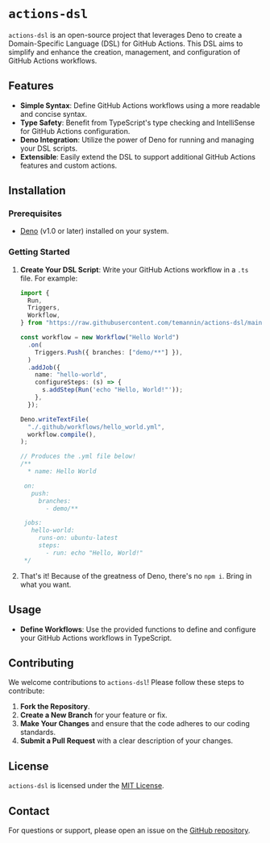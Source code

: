 # `actions-dsl`

`actions-dsl` is an open-source project that leverages Deno to create a
Domain-Specific Language (DSL) for GitHub Actions. This DSL aims to simplify and
enhance the creation, management, and configuration of GitHub Actions workflows.

## Features

- **Simple Syntax**: Define GitHub Actions workflows using a more readable and
  concise syntax.
- **Type Safety**: Benefit from TypeScript's type checking and IntelliSense for
  GitHub Actions configuration.
- **Deno Integration**: Utilize the power of Deno for running and managing your
  DSL scripts.
- **Extensible**: Easily extend the DSL to support additional GitHub Actions
  features and custom actions.

## Installation

### Prerequisites

- [Deno](https://deno.land/) (v1.0 or later) installed on your system.

### Getting Started

1. **Create Your DSL Script**: Write your GitHub Actions workflow in a `.ts`
   file. For example:
   ```typescript
   import {
     Run,
     Triggers,
     Workflow,
   } from "https://raw.githubusercontent.com/temannin/actions-dsl/main/mod.ts";

   const workflow = new Workflow("Hello World")
     .on(
       Triggers.Push({ branches: ["demo/**"] }),
     )
     .addJob({
       name: "hello-world",
       configureSteps: (s) => {
         s.addStep(Run('echo "Hello, World!"'));
       },
     });

   Deno.writeTextFile(
     "./.github/workflows/hello_world.yml",
     workflow.compile(),
   );

   // Produces the .yml file below!
   /**
     * name: Hello World

    on:
      push:
        branches:
          - demo/**

    jobs:
      hello-world:
        runs-on: ubuntu-latest
        steps:
          - run: echo "Hello, World!"
    */
   ```

2. That's it! Because of the greatness of Deno, there's no `npm i`. Bring in
   what you want.

## Usage

- **Define Workflows**: Use the provided functions to define and configure your
  GitHub Actions workflows in TypeScript.

## Contributing

We welcome contributions to `actions-dsl`! Please follow these steps to
contribute:

1. **Fork the Repository**.
2. **Create a New Branch** for your feature or fix.
3. **Make Your Changes** and ensure that the code adheres to our coding
   standards.
4. **Submit a Pull Request** with a clear description of your changes.

## License

`actions-dsl` is licensed under the [MIT License](LICENSE).

## Contact

For questions or support, please open an issue on the
[GitHub repository](https://github.com/temannin/actions-dsl/issues).


